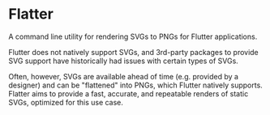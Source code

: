 # Flatter

A command line utility for rendering SVGs to PNGs for Flutter applications.

Flutter does not natively support SVGs, and 3rd-party packages to provide SVG support have historically had issues with certain types of SVGs.

Often, however, SVGs are available ahead of time (e.g. provided by a designer) and can be "flattened" into PNGs, which Flutter natively supports. Flatter aims to provide a fast, accurate, and repeatable renders of static SVGs, optimized for this use case.
